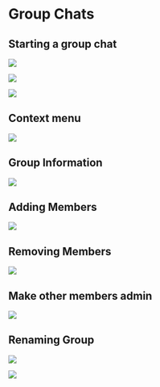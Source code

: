 # Group Chats

## Starting a group chat

![](https://i.imgur.com/AA6QkBl.png)

![](https://i.imgur.com/rxLxstU.png)

![](https://i.imgur.com/oSBjFgi.png)

## Context menu

![](https://i.imgur.com/w5uvosJ.png)

## Group Information

![](https://i.imgur.com/lsAwsAT.png)

## Adding Members

![](https://i.imgur.com/At29slV.png)

## Removing Members

![](https://i.imgur.com/WtstL4K.png)

## Make other members admin

![](https://i.imgur.com/FtOQiwh.png)

## Renaming Group

![](https://i.imgur.com/IX4xGeL.png)

![](https://i.imgur.com/MB2cEtq.png)

